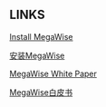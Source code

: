 ## LINKS

[Install MegaWise](install_megawise_sql_en.md)


[安装MegaWise](install_megawise_sql_cn.md)


[MegaWise White Paper](white_paper_en.md)


[MegaWise白皮书](white_paper_cn.md)


